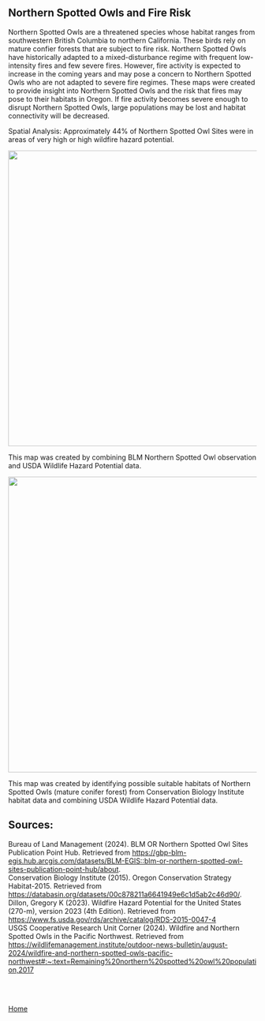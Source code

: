 ## Northern Spotted Owls and Fire Risk
Northern Spotted Owls are a threatened species whose habitat ranges from southwestern British Columbia to northern California. These birds rely on mature confier forests that are subject to fire risk. Northern Spotted Owls have historically adapted to a  mixed-disturbance regime with frequent low-intensity fires and few severe fires. However, fire activity is expected to increase in the coming years and may pose a concern to Northern Spotted Owls who are not adapted to severe fire regimes. These maps were created to provide insight into Northern Spotted Owls and the risk that fires may pose to their habitats in Oregon. If fire activity becomes severe enough to disrupt Northern Spotted Owls, large populations may be lost and habitat connectivity will be decreased.

Spatial Analysis:
Approximately 44% of Northern Spotted Owl Sites were in areas of very high or high wildfire hazard potential. 

<img src="https://github.com/user-attachments/assets/2b0da80f-e3c2-4433-8e05-642dc2e82004" width="600" height="600">

This map was created by combining BLM Northern Spotted Owl observation and USDA Wildlife Hazard Potential data. 

<img src="https://github.com/user-attachments/assets/aab38581-7b06-47b3-a5e6-04a1f2d9dd0e" width="600" height="600">


This map was created by identifying possible suitable habitats of Northern Spotted Owls (mature conifer forest) from Conservation Biology Institute habitat data and combining USDA Wildlife Hazard Potential data.

## Sources:
Bureau of Land Management (2024). BLM OR Northern Spotted Owl Sites Publication Point Hub. Retrieved from https://gbp-blm-egis.hub.arcgis.com/datasets/BLM-EGIS::blm-or-northern-spotted-owl-sites-publication-point-hub/about.
<br>
Conservation Biology Institute (2015). Oregon Conservation Strategy Habitat-2015. Retrieved from https://databasin.org/datasets/00c878211a6641949e6c1d5ab2c46d90/. 
<br>
Dillon, Gregory K (2023). Wildfire Hazard Potential for the United States (270-m), version 2023 (4th Edition). Retrieved from https://www.fs.usda.gov/rds/archive/catalog/RDS-2015-0047-4
<br>
USGS Cooperative Research Unit Corner (2024). Wildfire and Northern Spotted Owls in the Pacific Northwest. Retrieved from https://wildlifemanagement.institute/outdoor-news-bulletin/august-2024/wildfire-and-northern-spotted-owls-pacific-northwest#:~:text=Remaining%20northern%20spotted%20owl%20population,2017

<br>
<br>


[Home](README.md)

